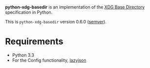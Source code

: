 **python-xdg-basedir** is an implementation of the [XDG Base Directory](http://standards.freedesktop.org/basedir-spec/basedir-spec-latest.html) specification in Python.

This is `python-xdg-basedir` version 0.6.0 ([semver](http://semver.org/)).

Requirements
============

*   Python 3.3
*   For the Config functionality, [lazyjson](https://github.com/fenhl/lazyjson)

